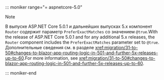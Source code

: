 ::: moniker range="= aspnetcore-5.0"

> [!NOTE]
> <span data-ttu-id="90575-101">В выпуске ASP.NET Core 5.0.1 и дальнейших выпусках 5.x компонент `Router` содержит параметр `PreferExactMatches` со значением `@true`.</span><span class="sxs-lookup"><span data-stu-id="90575-101">With the release of ASP.NET Core 5.0.1 and for any additional 5.x releases, the `Router` component includes the `PreferExactMatches` parameter set to `@true`.</span></span> <span data-ttu-id="90575-102">Дополнительные сведения см. в разделе <xref:migration/31-to-50#changes-to-blazor-app-routing-logic-in-501-and-further-5x-releases-up-to-60>.</span><span class="sxs-lookup"><span data-stu-id="90575-102">For more information, see <xref:migration/31-to-50#changes-to-blazor-app-routing-logic-in-501-and-further-5x-releases-up-to-60>.</span></span>

::: moniker-end
